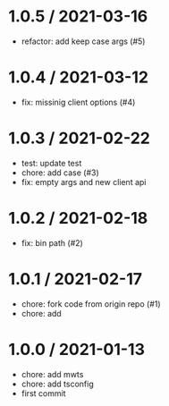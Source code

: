 
1.0.5 / 2021-03-16
==================

  * refactor: add keep case args (#5)

1.0.4 / 2021-03-12
==================

  * fix: missinig client options (#4)

1.0.3 / 2021-02-22
==================

  * test: update test
  * chore: add  case (#3)
  * fix: empty args and new client api

1.0.2 / 2021-02-18
==================

  * fix: bin path (#2)

1.0.1 / 2021-02-17
==================

  * chore: fork code from origin repo (#1)
  * chore: add

1.0.0 / 2021-01-13
==================

  * chore: add mwts
  * chore: add tsconfig
  * first commit
